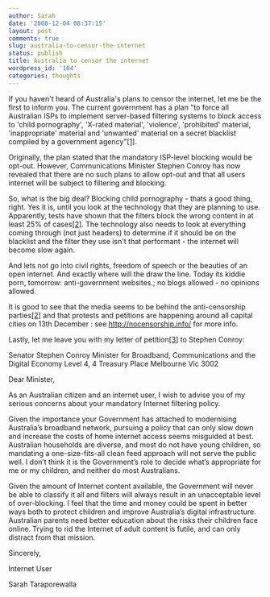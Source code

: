 ```yaml
---
author: Sarah
date: '2008-12-04 08:37:15'
layout: post
comments: true
slug: australia-to-censor-the-internet
status: publish
title: Australia to censor the internet
wordpress_id: '104'
categories: thoughts
---
```


If you haven't heard of Australia's plans to censor the internet, let me be the first to inform you. The current government has a plan "to force all Australian ISPs to implement server-based filtering systems to block access to 'child pornography', 'X-rated material', 'violence', 'prohibited' material, 'inappropriate' material and 'unwanted' material on a secret blacklist compiled by a government agency"<a href="http://libertus.net/censor/ispfiltering-au-govplan.html">[1]</a>.  

<em></em>Originally, the plan stated that the mandatory ISP-level blocking would be opt-out. However, Communications Minister Stephen Conroy has now revealed that there are no such plans to allow opt-out and that all users internet will be subject to filtering and blocking.

So, what is the big deal? Blocking child pornography - thats a good thing, right. Yes it is, until you look at the technology that they are planning to use. Apparently, tests have shown that the filters block the wrong content in at least 25% of cases<a href="http://www.news.com.au/technology/story/0,28348,24750766-5014239,00.html">[2]</a>. The technology also needs to look at everything coming through (not just headers) to determine if it should be on the blacklist and the filter they use isn't that performant - the internet will become slow again.

And lets not go into civil rights, freedom of speech or the beauties of an open internet. And exactly where will the draw the line. Today its kiddie porn, tomorrow: anti-government websites.; no blogs allowed - no opinions allowed. 

It is good to see that the media seems to be behind the anti-censorship parties<a href="http://www.news.com.au/technology/story/0,28348,24750766-5014239,00.html">[2]</a> and that protests and petitions are happening around all capital cities on 13th December : see <a title="No censorship" href="http://nocensorship.info/">http://nocensorship.info/ </a>for more info.

Lastly, let me leave you with my letter of petition<a href="http://nocensorship.info/main/?page_id=89">[3]</a> to Stephen Conroy:

Senator Stephen Conroy
Minister for Broadband, Communications and the Digital Economy
Level 4, 4 Treasury Place
Melbourne Vic 3002

Dear Minister,

As an Australian citizen and an internet user, I wish to advise you of my serious concerns about your mandatory Internet filtering policy.

Given the importance your Government has attached to modernising Australia’s broadband network, pursuing a policy that can only slow down and increase the costs of home internet access seems misguided at best. Australian households are diverse, and most do not have young children, so mandating a one-size-fits-all clean feed approach will not serve the public well. I don’t think it is the Government’s role to decide what’s appropriate for me or my children, and neither do most Australians.

Given the amount of Internet content available, the Government will never be able to classify it all and filters will always result in an unacceptable level of over-blocking. I feel that the time and money could be spent in better ways both to protect children and improve Australia’s digital infrastructure. Australian parents need better education about the risks their children face online. Trying to rid the Internet of adult content is futile, and can only distract from that mission.

Sincerely,

Internet User

Sarah Taraporewalla
